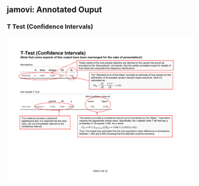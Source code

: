 ## jamovi: Annotated Ouput

### T Test (Confidence Intervals)

<p align="center"><kbd><img src="intervals.png"></kbd></p>
